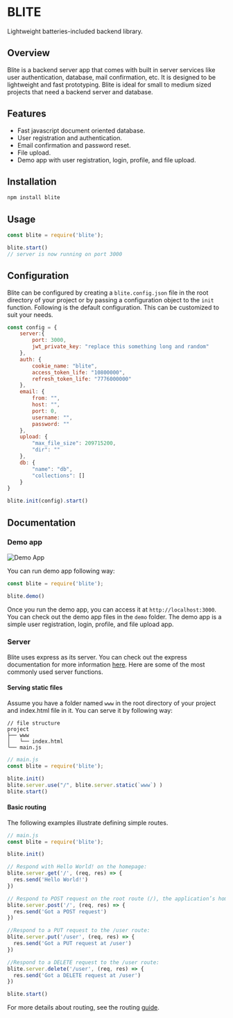 # BLITE

Lightweight batteries-included backend library.

## Overview

Blite is a backend server app that comes with built in server services like user authentication, database, mail confirmation, etc. It is designed to be lightweight and fast prototyping. Blite is ideal for small to medium sized projects that need a backend server and database.

## Features

-   Fast javascript document oriented database.
-   User registration and authentication.
-   Email confirmation and password reset.
-   File upload.
-   Demo app with user registration, login, profile, and file upload.


## Installation

```bash
npm install blite
```


## Usage

```javascript
const blite = require('blite');

blite.start()
// server is now running on port 3000
```

## Configuration

Blite can be configured by creating a `blite.config.json` file in the root directory of your project or by passing a configuration object to the `init` function. Following is the default configuration. This can be customized to suit your needs.

```javascript
const config = {
    server:{
        port: 3000,
        jwt_private_key: "replace this something long and random"
    },
    auth: {
        cookie_name: "blite",
        access_token_life: "10800000",
        refresh_token_life: "7776000000"
    },
    email: {
        from: "",
        host: "",
        port: 0,
        username: "",
        password: ""
    },
    upload: {
        "max_file_size": 209715200,
        "dir": ""
    },
    db: {
        "name": "db",
        "collections": []
    }
}

blite.init(config).start()
```

## Documentation

### Demo app

![Demo App](https://raw.githubusercontent.com/firatkiral/blite/main/www/data/demo-app.jpg)

You can run demo app following way:

```javascript
const blite = require('blite');

blite.demo()
```

Once you run the demo app, you can access it at `http://localhost:3000`. You can check out the demo app files in the `demo` folder. The demo app is a simple user registration, login, profile, and file upload app.

### Server

Blite uses express as its server. You can check out the express documentation for more information [here](https://expressjs.com/en/4x/api.html). Here are some of the most commonly used server functions.

#### Serving static files

Assume you have a folder named `www` in the root directory of your project and index.html file in it. You can serve it by following way:

```
// file structure
project
├── www
│   └── index.html
└── main.js
```


```javascript
// main.js
const blite = require('blite');

blite.init()
blite.server.use("/", blite.server.static(`www`) )
blite.start()

```

#### Basic routing

The following examples illustrate defining simple routes.

```javascript
// main.js
const blite = require('blite');

blite.init()

// Respond with Hello World! on the homepage:
blite.server.get('/', (req, res) => {
  res.send('Hello World!')
})

// Respond to POST request on the root route (/), the application’s home page:
blite.server.post('/', (req, res) => {
  res.send('Got a POST request')
})

//Respond to a PUT request to the /user route:
blite.server.put('/user', (req, res) => {
  res.send('Got a PUT request at /user')
})

//Respond to a DELETE request to the /user route:
blite.server.delete('/user', (req, res) => {
  res.send('Got a DELETE request at /user')
})

blite.start()

```

For more details about routing, see the routing [guide](https://expressjs.com/en/guide/routing.html).




